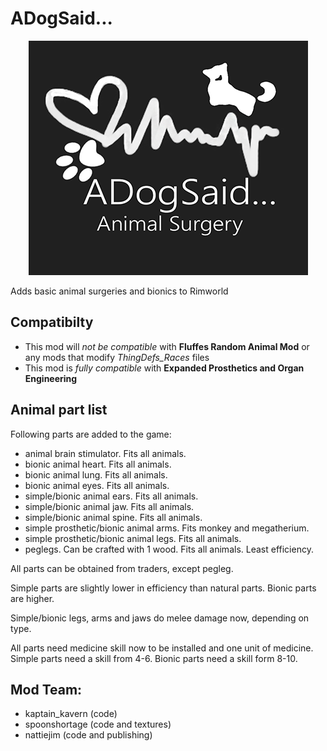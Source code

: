 # ADogSaid...
<p align="center"><img src="/About/Preview.png" alt="ADogSaid"/></p>
Adds basic animal surgeries and bionics to Rimworld

## Compatibilty
* This mod will *not be compatible* with **Fluffes Random Animal Mod** or any mods that modify *ThingDefs_Races* files
* This mod is *fully compatible* with **Expanded Prosthetics and Organ Engineering**

## Animal part list
Following parts are added to the game:

* animal brain stimulator. Fits all animals.
* bionic animal heart. Fits all animals.
* bionic animal lung. Fits all animals.
* bionic animal eyes. Fits all animals. 
* simple/bionic animal ears. Fits all animals.
* simple/bionic animal jaw. Fits all animals. 
* simple/bionic animal spine. Fits all animals.
* simple prosthetic/bionic animal arms. Fits monkey and megatherium.
* simple prosthetic/bionic animal legs. Fits all animals.
* peglegs. Can be crafted with 1 wood. Fits all animals. Least efficiency.

All parts can be obtained from traders, except pegleg.

Simple parts are slightly lower in efficiency than natural parts. Bionic parts are higher.

Simple/bionic legs, arms and jaws do melee damage now, depending on type.

All parts need medicine skill now to be installed and one unit of medicine. Simple parts need a skill from 4-6. Bionic parts need a skill form 8-10.

## Mod Team:
* kaptain_kavern (code)
* spoonshortage (code and textures)
* nattiejim (code and publishing)
